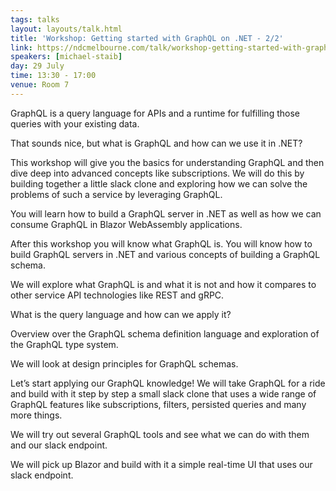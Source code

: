 ```yaml
---
tags: talks
layout: layouts/talk.html
title: 'Workshop: Getting started with GraphQL on .NET - 2/2'
link: https://ndcmelbourne.com/talk/workshop-getting-started-with-graphql-on-net-part-2-2/
speakers: [michael-staib]
day: 29 July
time: 13:30 - 17:00
venue: Room 7
---
```


GraphQL is a query language for APIs and a runtime for fulfilling those queries with your existing data.

That sounds nice, but what is GraphQL and how can we use it in .NET?


This workshop will give you the basics for understanding GraphQL and then dive deep into advanced concepts like subscriptions. We will do this by building together a little slack clone and exploring how we can solve the problems of such a service by leveraging GraphQL.

You will learn how to build a GraphQL server in .NET as well as how we can consume GraphQL in Blazor WebAssembly applications.

After this workshop you will know what GraphQL is. You will know how to build GraphQL servers in .NET and various concepts of building a GraphQL schema.




We will explore what GraphQL is and what it is not and how it compares to other service API technologies like REST and gRPC.


What is the query language and how can we apply it?


Overview over the GraphQL schema definition language and exploration of the GraphQL type system.


We will look at design principles for GraphQL schemas.




Let’s start applying our GraphQL knowledge! We will take GraphQL for a ride and build
with it step by step a small slack clone that uses a wide range of GraphQL features like subscriptions, filters, persisted queries and many more things.


We will try out several GraphQL tools and see what we can do with them and our slack endpoint.


We will pick up Blazor and build with it a simple real-time UI that uses our slack endpoint.
